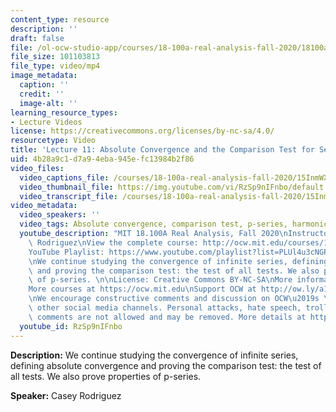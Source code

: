 ```yaml
---
content_type: resource
description: ''
draft: false
file: /ol-ocw-studio-app/courses/18-100a-real-analysis-fall-2020/18100a-lecture-11-multicam_360p_16_9.mp4
file_size: 101103813
file_type: video/mp4
image_metadata:
  caption: ''
  credit: ''
  image-alt: ''
learning_resource_types:
- Lecture Videos
license: https://creativecommons.org/licenses/by-nc-sa/4.0/
resourcetype: Video
title: 'Lecture 11: Absolute Convergence and the Comparison Test for Series'
uid: 4b28a9c1-d7a9-4eba-945e-fc13984b2f86
video_files:
  video_captions_file: /courses/18-100a-real-analysis-fall-2020/15InmWX8dOuS-_9CKFnIqysdHrnyvHtD8_transcript.webvtt
  video_thumbnail_file: https://img.youtube.com/vi/RzSp9nIFnbo/default.jpg
  video_transcript_file: /courses/18-100a-real-analysis-fall-2020/15InmWX8dOuS-_9CKFnIqysdHrnyvHtD8_transcript.pdf
video_metadata:
  video_speakers: ''
  video_tags: Absolute convergence, comparison test, p-series, harmonic series
  youtube_description: "MIT 18.100A Real Analysis, Fall 2020\nInstructor: Dr. Casey\
    \ Rodriguez\nView the complete course: http://ocw.mit.edu/courses/18-100a-real-analysis-fall-2020/\n\
    YouTube Playlist: https://www.youtube.com/playlist?list=PLUl4u3cNGP61O7HkcF7UImpM0cR_L2gSw\n\
    \nWe continue studying the convergence of infinite series, defining absolute convergence\
    \ and proving the comparison test: the test of all tests. We also prove properties\
    \ of p-series. \n\nLicense: Creative Commons BY-NC-SA\nMore information at https://ocw.mit.edu/terms\n\
    More courses at https://ocw.mit.edu\nSupport OCW at http://ow.ly/a1If50zVRlQ\n\
    \nWe encourage constructive comments and discussion on OCW\u2019s YouTube and\
    \ other social media channels. Personal attacks, hate speech, trolling, and inappropriate\
    \ comments are not allowed and may be removed. More details at https://ocw.mit.edu/comments."
  youtube_id: RzSp9nIFnbo
---
```

**Description:** We continue studying the convergence of infinite series, defining absolute convergence and proving the comparison test: the test of all tests. We also prove properties of p-series.

**Speaker:** Casey Rodriguez